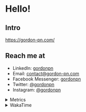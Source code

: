 # Hello!

## Intro

<https://gordon-pn.com/>

## Reach me at

- LinkedIn: [gordonpn](https://www.linkedin.com/in/gordonpn/)
- Email: [contact@gordon-pn.com](mailto:contact@gordon-pn.com)
- Facebook Messenger: [gordonpn](https://www.messenger.com/t/Gordonpn)
- Twitter: [@gordonpn](https://twitter.com/Gordonpn)
- Instagram: [@gordonpn](https://www.instagram.com/gordonpn/)

<details>
  <summary>Metrics</summary>

  <img align="center" src="https://github.com/gordonpn/gordonpn/blob/master/github-metrics.svg" alt="GitHub Metrics">

</details>

<details>
  <summary>WakaTime</summary>

  <!--START_SECTION:waka-->
📊 **This Week I Spent My Time On** 

```text
💬 Programming Languages: 
Other                    18 hrs 32 mins      ███████████████░░░░░░░░░░   60.65 % 
TypeScript               2 hrs 51 mins       ██░░░░░░░░░░░░░░░░░░░░░░░   09.36 % 
Brazil Dependency Config 2 hrs 50 mins       ██░░░░░░░░░░░░░░░░░░░░░░░   09.29 % 
JSON                     2 hrs 44 mins       ██░░░░░░░░░░░░░░░░░░░░░░░   08.96 % 
Python                   1 hr 47 mins        █░░░░░░░░░░░░░░░░░░░░░░░░   05.87 % 

🔥 Editors: 
Chrome                   16 hrs 23 mins      █████████████░░░░░░░░░░░░   53.64 % 
iTerm2                   4 hrs 14 mins       ███░░░░░░░░░░░░░░░░░░░░░░   13.90 % 
Slack                    3 hrs 55 mins       ███░░░░░░░░░░░░░░░░░░░░░░   12.85 % 
IntelliJ IDEA            2 hrs 20 mins       ██░░░░░░░░░░░░░░░░░░░░░░░   07.66 % 
VS Code                  1 hr 46 mins        █░░░░░░░░░░░░░░░░░░░░░░░░   05.81 % 
```


 Last Updated on 24/04/2025 10:27:03 UTC
<!--END_SECTION:waka-->
</details>
